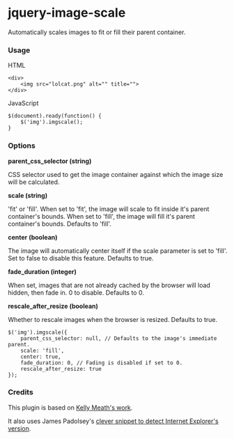 jquery-image-scale
==================

Automatically scales images to fit or fill their parent container.

### Usage

HTML

    <div>
    	<img src="lolcat.png" alt="" title="">
    </div>

JavaScript

    $(document).ready(function() {
        $('img').imgscale();
    }

### Options

**parent_css_selector (string)**

CSS selector used to get the image container against which the image size will be calculated.

**scale (string)**

'fit' or 'fill'. When set to 'fit', the image will scale to fit inside it's
parent container's bounds. When set to 'fill', the image will fill it's parent
container's bounds. Defaults to 'fill'.

**center (boolean)**

The image will automatically center itself if the scale parameter is set to 'fill'. Set to false to disable this feature. Defaults to true.

**fade_duration (integer)**

When set, images that are not already cached by the browser will load hidden, then fade in. 0 to disable. Defaults to 0.

**rescale_after_resize (boolean)**

Whether to rescale images when the browser is resized. Defaults to true.

    $('img').imgscale({
        parent_css_selector: null, // Defaults to the image's immediate parent.
        scale: 'fill',
        center: true,
        fade_duration: 0, // Fading is disabled if set to 0.
        rescale_after_resize: true
    });

### Credits

This plugin is based on [Kelly Meath's work](http://imgscale.kjmeath.com/).

It also uses James Padolsey's
[clever snippet to detect Internet Explorer's version](https://gist.github.com/527683).